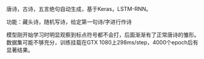 唐诗，古诗，五言绝句自动生成，基于Keras，LSTM-RNN。                

功能：藏头诗，随机写诗，给定第一句诗/字进行作诗        
 
模型刚开始学习时明显观察到标点符号都不会打，后面渐渐有了正常唐诗的雏形。数据集可能不够充分，训练挂载在GTX 1080上298ms/step，4000个epoch后有显著结果。 



